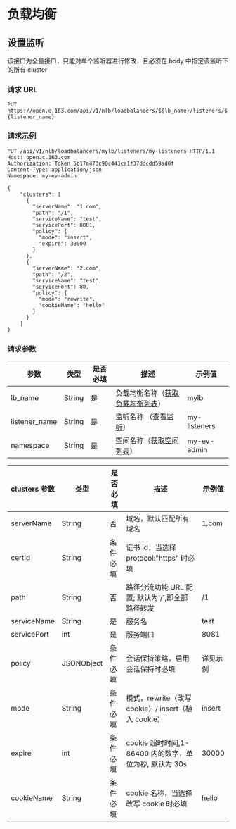 # 负载均衡

## 设置监听

<aside class="notice">该接口为全量接口，只能对单个监听器进行修改，且必须在 body 中指定该监听下的所有 cluster</aside>


### 请求 URL

`PUT https://open.c.163.com/api/v1/nlb/loadbalancers/${lb_name}/listeners/${listener_name}`

### 请求示例

```http
PUT /api/v1/nlb/loadbalancers/mylb/listeners/my-listeners HTTP/1.1
Host: open.c.163.com
Authorization: Token 5b17a473c90c443ca1f37ddcdd59ad0f
Content-Type: application/json
Namespace: my-ev-admin

{
    "clusters": [
      {
        "serverName": "1.com",
        "path": "/1",
        "serviceName": "test",
        "servicePort": 8081,
        "policy": {
          "mode": "insert",
          "expire": 30000
        }
      },
      {
        "serverName": "2.com",
        "path": "/2",
        "serviceName": "test",
        "servicePort": 80,
        "policy": {
          "mode": "rewrite",
          "cookieName": "hello"
        }
      }
    ]
}
```

### 请求参数

|      参数     |  类型  | 是否必填 |                       描述                       |    示例值    |
|---------------|--------|----------|--------------------------------------------------|--------------|
| lb_name       | String | 是       | 负载均衡名称（[获取负载均衡列表](http://59.111.120.124/?http#6-2)） | mylb         |
| listener_name | String | 是       | 监听名称 （[查看监听](http://59.111.120.124/?http#6-7)）            | my-listeners |
| namespace     | String | 是       | 空间名称（[获取空间列表](http://59.111.120.124/?http#9-2)）         | my-ev-admin  |

| clusters 参数 |    类型    | 是否必填 |                          描述                          |  示例值  |
|---------------|------------|----------|--------------------------------------------------------|----------|
| serverName    | String     | 否       | 域名，默认匹配所有域名                                 | 1.com    |
| certId        | String     | 条件必填 | 证书 id，当选择 protocol:"https" 时必填                |          |
| path          | String     | 否       | 路径分流功能 URL 配置; 默认为'/',即全部路径转发        | /1       |
| serviceName   | String     | 是       | 服务名                                                 | test     |
| servicePort   | int        | 是       | 服务端口                                               | 8081     |
| policy        | JSONObject | 条件必填 | 会话保持策略，启用会话保持时必填                       | 详见示例 |
| mode          | String     | 条件必填 | 模式，rewrite（改写 cookie）/ insert（植入 cookie）    | insert   |
| expire        | int        | 条件必填 | cookie 超时时间,1-86400 内的数字，单位为秒, 默认为 30s | 30000    |
| cookieName    | String     | 条件必填 | cookie 名称，当选择改写 cookie 时必填                  | hello    |